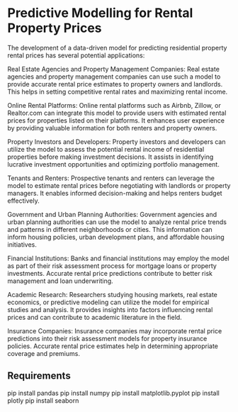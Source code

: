 # Predictive Modelling for Rental Property Prices

The development of a data-driven model for predicting residential property rental prices has several potential applications:

Real Estate Agencies and Property Management Companies: Real estate agencies and property management companies can use such a model to provide accurate rental price estimates to property owners and landlords. This helps in setting competitive rental rates and maximizing rental income.

Online Rental Platforms: Online rental platforms such as Airbnb, Zillow, or Realtor.com can integrate this model to provide users with estimated rental prices for properties listed on their platforms. It enhances user experience by providing valuable information for both renters and property owners.

Property Investors and Developers: Property investors and developers can utilize the model to assess the potential rental income of residential properties before making investment decisions. It assists in identifying lucrative investment opportunities and optimizing portfolio management.

Tenants and Renters: Prospective tenants and renters can leverage the model to estimate rental prices before negotiating with landlords or property managers. It enables informed decision-making and helps renters budget effectively.

Government and Urban Planning Authorities: Government agencies and urban planning authorities can use the model to analyze rental price trends and patterns in different neighborhoods or cities. This information can inform housing policies, urban development plans, and affordable housing initiatives.

Financial Institutions: Banks and financial institutions may employ the model as part of their risk assessment process for mortgage loans or property investments. Accurate rental price predictions contribute to better risk management and loan underwriting.

Academic Research: Researchers studying housing markets, real estate economics, or predictive modeling can utilize the model for empirical studies and analysis. It provides insights into factors influencing rental prices and can contribute to academic literature in the field.

Insurance Companies: Insurance companies may incorporate rental price predictions into their risk assessment models for property insurance policies. Accurate rental price estimates help in determining appropriate coverage and premiums.

## Requirements
  pip install pandas
  pip install numpy
  pip install matplotlib.pyplot
  pip install plotly
  pip install seaborn
